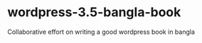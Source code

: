 wordpress-3.5-bangla-book
=========================

Collaborative effort on writing a good wordpress book in bangla